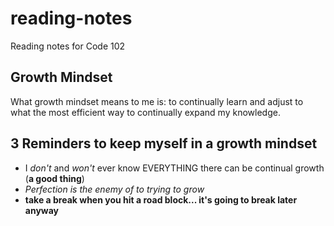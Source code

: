 # reading-notes
Reading notes for Code 102

## Growth Mindset 
What growth mindset means to me is: to continually learn and adjust to what the most efficient way to continually expand my knowledge. 

## 3 Reminders to keep myself in a growth mindset
- I *don't* and *won't* ever know EVERYTHING there can be continual growth (**a good thing**)
- *Perfection is the enemy of to trying to grow*
- **take a break when you hit a road block... it's going to break later anyway**
